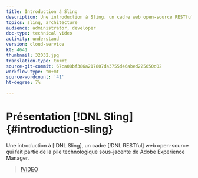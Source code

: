 ```yaml
---
title: Introduction à Sling
description: Une introduction à Sling, un cadre web open-source RESTful qui fait partie de la pile technologique sous-jacente de Adobe Experience Manager.
topics: sling, architecture
audience: administrator, developer
doc-type: technical video
activity: understand
version: cloud-service
kt: 4641
thumbnail: 32032.jpg
translation-type: tm+mt
source-git-commit: 67ca08bf386a217807da3755d46abed225050d02
workflow-type: tm+mt
source-wordcount: '41'
ht-degree: 7%

---
```



# Présentation [!DNL Sling] {#introduction-sling}

Une introduction à [!DNL Sling], un cadre [!DNL RESTful] web open-source qui fait partie de la pile technologique sous-jacente de Adobe Experience Manager.

>[!VIDEO](https://video.tv.adobe.com/v/32032/?quality=12&learn=on)